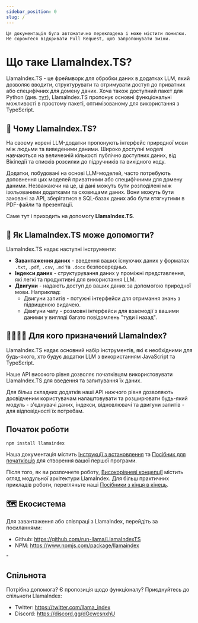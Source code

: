 ```yaml
---
sidebar_position: 0
slug: /
---
```


`Ця документація була автоматично перекладена і може містити помилки. Не соромтеся відкривати Pull Request, щоб запропонувати зміни.`

# Що таке LlamaIndex.TS?

LlamaIndex.TS - це фреймворк для обробки даних в додатках LLM, який дозволяє вводити, структурувати та отримувати доступ до приватних або специфічних для домену даних. Хоча також доступний пакет для Python (див. [тут](https://docs.llamaindex.ai/en/stable/)), LlamaIndex.TS пропонує основні функціональні можливості в простому пакеті, оптимізованому для використання з TypeScript.

## 🚀 Чому LlamaIndex.TS?

На своєму корені LLM-додатки пропонують інтерфейс природної мови між людьми та виведеними даними. Широко доступні моделі навчаються на величезній кількості публічно доступних даних, від Вікіпедії та списків розсилки до підручників та вихідного коду.

Додатки, побудовані на основі LLM-моделей, часто потребують доповнення цих моделей приватними або специфічними для домену даними. Незважаючи на це, ці дані можуть бути розподілені між ізольованими додатками та сховищами даних. Вони можуть бути заховані за API, зберігатися в SQL-базах даних або бути втягнутими в PDF-файли та презентації.

Саме тут і приходить на допомогу **LlamaIndex.TS**.

## 🦙 Як LlamaIndex.TS може допомогти?

LlamaIndex.TS надає наступні інструменти:

- **Завантаження даних** - введення ваших існуючих даних у форматах `.txt`, `.pdf`, `.csv`, `.md` та `.docx` безпосередньо.
- **Індекси даних** - структурування даних у проміжні представлення, які легкі та продуктивні для використання LLM.
- **Двигуни** - надають доступ до ваших даних за допомогою природної мови. Наприклад:
  - Двигуни запитів - потужні інтерфейси для отримання знань з підвищеною видачею.
  - Двигуни чату - розмовні інтерфейси для взаємодії з вашими даними у вигляді багато повідомлень "туди і назад".

## 👨‍👩‍👧‍👦 Для кого призначений LlamaIndex?

LlamaIndex.TS надає основний набір інструментів, які є необхідними для будь-якого, хто будує додатки LLM з використанням JavaScript та TypeScript.

Наше API високого рівня дозволяє початківцям використовувати LlamaIndex.TS для введення та запитування їх даних.

Для більш складних додатків наші API нижчого рівня дозволяють досвідченим користувачам налаштовувати та розширювати будь-який модуль - з'єднувачі даних, індекси, відновлювачі та двигуни запитів - для відповідності їх потребам.

## Початок роботи

`npm install llamaindex`

Наша документація містить [Інструкції з встановлення](./installation.md) та [Посібник для початківців](./starter.md) для створення вашої першої програми.

Після того, як ви розпочнете роботу, [Високорівневі концепції](./concepts.md) містить огляд модульної архітектури LlamaIndex. Для більш практичних прикладів роботи, перегляньте наші [Посібники з кінця в кінець](./end_to_end.md).

## 🗺️ Екосистема

Для завантаження або співпраці з LlamaIndex, перейдіть за посиланнями:

- Github: https://github.com/run-llama/LlamaIndexTS
- NPM: https://www.npmjs.com/package/llamaindex

"

## Спільнота

Потрібна допомога? Є пропозиція щодо функціоналу? Приєднуйтесь до спільноти LlamaIndex:

- Twitter: https://twitter.com/llama_index
- Discord: https://discord.gg/dGcwcsnxhU
